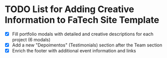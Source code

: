 # TODO List for Adding Creative Information to FaTech Site Template

- [x] Fill portfolio modals with detailed and creative descriptions for each project (6 modals)
- [x] Add a new "Depoimentos" (Testimonials) section after the Team section
- [x] Enrich the footer with additional event information and links
